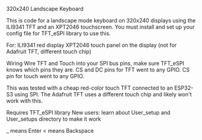 320x240 Landscape Keyboard

This is code for a landscape mode keyboard on 320x240 displays using the ILI9341 TFT and an XPT2046 touchscreen. 
You must install and set up your config file for TFT_eSPI library to use this.

For:
ILI9341 red display
XPT2046 touch panel on the display
(not for Adafruit TFT, different touch chip)

Wiring
Wire TFT and Touch into your SPI bus pins, make sure TFT_eSPI knows which pins they are. CS and DC pins for TFT went to any GPIO. CS pin for touch went to any GPIO.


This was tested with a cheap red-color touch TFT connected to an ESP32-S3 using SPI.
The Adafruit TFT uses a different touch chip and likely won't work with this.

Requires TFT_eSPI library
New users: learn about User_setup and User_setups directory to make it work

_ means Enter 
< means Backspace
